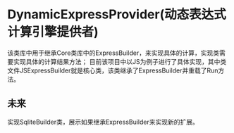 DynamicExpressProvider(动态表达式计算引擎提供者)
===========================
该类库中用于继承Core类库中的ExpressBuilder，来实现具体的计算，实现类需要实现具体的计算结果方法；
目前该项目中以JS为例子进行了具体实现，其中类文件JSExpressBuilder就是核心类，该类继承了ExpressBuilder并重载了Run方法。

  未来
  ---------------------------
  实现SqliteBuilder类，展示如果继承ExpressBuilder来实现新的扩展。
